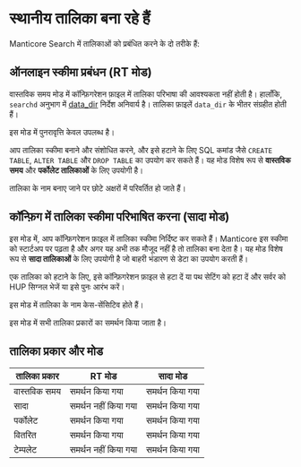 # स्थानीय तालिका बना रहे हैं

Manticore Search में तालिकाओं को प्रबंधित करने के दो तरीके हैं:
## ऑनलाइन स्कीमा प्रबंधन (RT मोड)
वास्तविक समय मोड में कॉन्फ़िगरेशन फ़ाइल में तालिका परिभाषा की आवश्यकता नहीं होती है। हालाँकि, `searchd` अनुभाग में [data_dir](../Server_settings/Searchd.md#data_dir) निर्देश अनिवार्य है। तालिका फ़ाइलें `data_dir` के भीतर संग्रहीत होती हैं।

इस मोड में पुनरावृत्ति केवल उपलब्ध है।

आप तालिका स्कीमा बनाने और संशोधित करने, और इसे हटाने के लिए SQL कमांड जैसे `CREATE TABLE`, `ALTER TABLE` और `DROP TABLE` का उपयोग कर सकते हैं। यह मोड विशेष रूप से **वास्तविक समय** और **पर्कोलेट तालिकाओं** के लिए उपयोगी है।

तालिका के नाम बनाए जाने पर छोटे अक्षरों में परिवर्तित हो जाते हैं।

## कॉन्फ़िग में तालिका स्कीमा परिभाषित करना (सादा मोड)
इस मोड में, आप कॉन्फ़िगरेशन फ़ाइल में तालिका स्कीमा निर्दिष्ट कर सकते हैं। Manticore इस स्कीमा को स्टार्टअप पर पढ़ता है और अगर यह अभी तक मौजूद नहीं है तो तालिका बना देता है। यह मोड विशेष रूप से **सादा तालिकाओं** के लिए उपयोगी है जो बाहरी भंडारण से डेटा का उपयोग करती हैं।

एक तालिका को हटाने के लिए, इसे कॉन्फ़िगरेशन फ़ाइल से हटा दें या पथ सेटिंग को हटा दें और सर्वर को HUP सिग्नल भेजें या इसे पुनः आरंभ करें।

इस मोड में तालिका के नाम केस-सेंसिटिव होते हैं।

इस मोड में सभी तालिका प्रकारों का समर्थन किया जाता है।


## तालिका प्रकार और मोड


| तालिका प्रकार  | RT मोड        | सादा मोड  |
|----------------|----------------|-------------|
| वास्तविक समय   | समर्थन किया गया      | समर्थन किया गया   |
| सादा       | समर्थन नहीं किया गया  | समर्थन किया गया   |
| पर्कोलेट   | समर्थन किया गया      | समर्थन किया गया   |
| वितरित | समर्थन किया गया      | समर्थन किया गया   |
| टेम्पलेट    | समर्थन नहीं किया गया  | समर्थन किया गया   |

<!-- proofread -->
